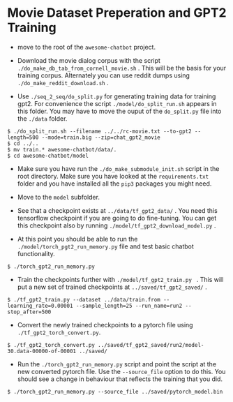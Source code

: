 # Movie Dataset Preperation and GPT2 Training

* move to the root of the `awesome-chatbot` project.

* Download the movie dialog corpus with the script `./do_make_db_tab_from_cornell_movie.sh` . This will be the basis for your training corpus. 
Alternately you can use reddit dumps using `./do_make_reddit_download.sh` .

* Use `./seq_2_seq/do_split.py` for generating training data for training gpt2.
For convenience the script `./model/do_split_run.sh` appears in this folder. You may have
to move the ouput of the `do_split.py` file into the `./data` folder.

```
$ ./do_split_run.sh --filename ../../rc-movie.txt --to-gpt2 --length=500 --mode=train.big --zip=chat_gpt2_movie
$ cd ../..
$ mv train.* awesome-chatbot/data/.
$ cd awesome-chatbot/model
```


* Make sure you have run the `./do_make_submodule_init.sh` script in the root directory. Make sure you
have looked at the `requirements.txt` folder and you have installed all the `pip3` packages you might need.

* Move to the `model` subfolder.

* See that a checkpoint exists at `../data/tf_gpt2_data/` . You need this tensorflow checkpoint if you are going to do fine-tuning. You can 
get this checkpoint also by running `./model/tf_gpt2_download_model.py` .

* At this point you should be able to run the `./model/torch_pgt2_run_memory.py` file
and test basic chatbot functionality.

```
$ ./torch_gpt2_run_memory.py 
```


* Train the checkpoints further with `./model/tf_gpt2_train.py ` . This
will put a new set of trained checkpoints at `../saved/tf_gpt2_saved/` . 

```
$ ./tf_gpt2_train.py --dataset ../data/train.from --learning_rate=0.00001 --sample_length=25 --run_name=run2 --stop_after=500
```


* Convert the newly trained checkpoints to a pytorch file using `./tf_gpt2_torch_convert.py`. 

```
$ ./tf_gpt2_torch_convert.py ../saved/tf_gpt2_saved/run2/model-30.data-00000-of-00001 ../saved/
```

* Run the `./torch_gpt2_run_memory.py` script and point the script at the new
converted pytorch file. Use the `--source_file` option to do this. You should see
a change in behaviour that reflects the training that you did.

```
$ ./torch_gpt2_run_memory.py --source_file ../saved/pytorch_model.bin 
```